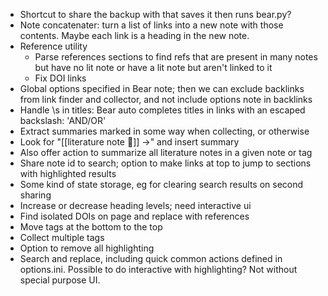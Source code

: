 * Shortcut to share the backup with that saves it then runs bear.py?
* Note concatenater: turn a list of links into a new note with those contents. Maybe each link is a heading in the new note.
* Reference utility
  * Parse references sections to find refs that are present in many notes but have no lit note or have a lit note but aren't linked to it
  *  Fix DOI links
* Global options specified in Bear note; then we can exclude backlinks from link finder and collector, and not include options note in backlinks
* Handle \s in titles: Bear auto completes titles in links with an escaped backslash: 'AND\/OR'
* Extract summaries marked in some way when collecting, or otherwise
* Look for "[[literature note 📔]] ->" and insert summary
* Also offer action to summarize all literature notes in a given note or tag
* Share note id to search; option to make links at top to jump to sections with highlighted results
* Some kind of state storage, eg for clearing search results on second sharing
* Increase or decrease heading levels; need interactive ui
* Find isolated DOIs on page and replace with references
* Move tags at the bottom to the top
* Collect multiple tags
* Option to remove all highlighting
* Search and replace, including quick common actions defined in options.ini. Possible to do interactive with highlighting? Not without special purpose UI.
